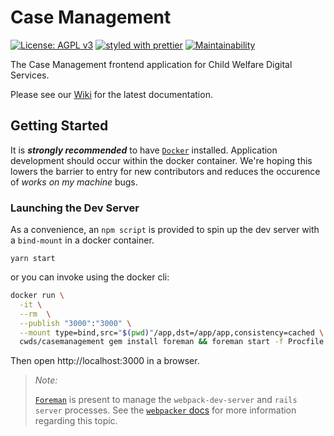 # Case Management

[![License: AGPL v3](https://img.shields.io/badge/License-AGPL%20v3-blue.svg)](https://www.gnu.org/licenses/agpl-3.0)
[![styled with prettier](https://img.shields.io/badge/styled_with-prettier-ff69b4.svg)](https://github.com/prettier/prettier)
[![Maintainability](https://api.codeclimate.com/v1/badges/ddce5b501816b4bfc1ab/maintainability)](https://codeclimate.com/repos/5991e8661a3e44026400036c/maintainability)

The Case Management frontend application for Child Welfare Digital Services.

Please see our [Wiki](https://github.com/ca-cwds/case-management/wiki) for the latest documentation.

## Getting Started

It is ***strongly recommended*** to have [`Docker`](https://www.docker.com/docker-mac) installed. Application development should occur within the docker container. We're hoping this lowers the barrier to entry for new contributors and reduces the occurence of _works on my machine_ bugs.

### Launching the Dev Server

As a convenience, an `npm script` is provided to spin up the dev server with a `bind-mount` in a docker container.

```
yarn start
```

or you can invoke using the docker cli:

```sh
docker run \
  -it \
  --rm  \
  --publish "3000":"3000" \
  --mount type=bind,src="$(pwd)"/app,dst=/app/app,consistency=cached \
  cwds/casemanagement gem install foreman && foreman start -f Procfile.dev
```

Then open http://localhost:3000 in a browser.

> _Note:_
>
> [`Foreman`](http://ddollar.github.io/foreman/) is present to manage the `webpack-dev-server` and `rails server` processes. See the [`webpacker` docs](https://github.com/rails/webpacker#development) for more information regarding this topic.
